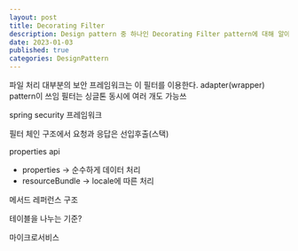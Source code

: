```yaml
---
layout: post
title: Decorating Filter
description: Design pattern 중 하나인 Decorating Filter pattern에 대해 알아보자
date: 2023-01-03
published: true
categories: DesignPattern
---
```

파일 처리
대부분의 보안 프레임워크는 이 필터를 이용한다.
adapter(wrapper) pattern이 쓰임
필터는 싱글톤
동시에 여러 개도 가능쓰

spring security 프레임워크

필터 체인 구조에서 요청과 응답은 선입후출(스택)

properties api
- properties -> 순수하게 데이터 처리
- resourceBundle -> locale에 따른 처리


메서드 레퍼런스 구조


테이블을 나누는 기준?

마이크로서비스
